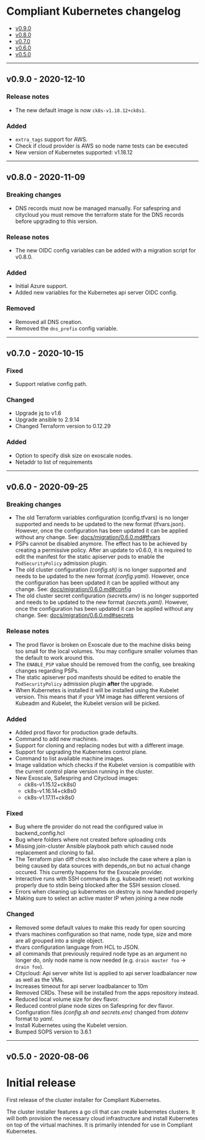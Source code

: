# Compliant Kubernetes changelog
<!-- BEGIN TOC -->
- [v0.9.0](#v090---2020-12-10)
- [v0.8.0](#v080---2020-11-09)
- [v0.7.0](#v070---2020-10-15)
- [v0.6.0](#v060---2020-09-25)
- [v0.5.0](#v050---2020-08-06)
<!-- END TOC -->

-------------------------------------------------
## v0.9.0 - 2020-12-10

### Release notes

- The new default image is  now `ck8s-v1.18.12+ck8s1`.

### Added

- `extra_tags` support for AWS.
- Check if cloud provider is AWS so node name tests can be executed
- New version of Kubernetes supported: v1.18.12

-------------------------------------------------
## v0.8.0 - 2020-11-09


### Breaking changes

- DNS records must now be managed manually. For safespring and citycloud you must remove the terraform state for the DNS records before upgrading to this version.

### Release notes

- The new OIDC config variables can be added with a migration script for v0.8.0.

### Added

- Initial Azure support.
- Added new variables for the Kubernetes api server OIDC config.

### Removed

- Removed all DNS creation.
- Removed the `dns_prefix` config variable.

-------------------------------------------------
## v0.7.0 - 2020-10-15

### Fixed
- Support relative config path.

### Changed
- Upgrade jq to v1.6
- Upgrade ansible to 2.9.14
- Changed Terraform version to 0.12.29

### Added
- Option to specify disk size on exoscale nodes.
- Netaddr to list of requirements

-------------------------------------------------
## v0.6.0 - 2020-09-25

### Breaking changes

- The old Terraform variables configuration (config.tfvars) is no longer
  supported and needs to be updated to the new format (tfvars.json). However,
  once the configuration has been updated it can be applied without any change.
  See: [docs/migration/0.6.0.md#tfvars](docs/migration/0.6.0.md#tfvars)
- PSPs cannot be disabled anymore. The effect has to be achieved by creating a permissive policy.
  After an update to v0.6.0, it is required to edit the manifest for the static apiserver pods to enable the `PodSecurityPolicy` admission plugin.
- The old cluster configuration *(config.sh)* is no longer supported and needs to be updated to the new format *(config.yaml)*.
  However, once the configuration has been updated it can be applied without any change.
  See: [docs/migration/0.6.0.md#config](docs/migration/0.6.0.md#config)
- The old cluster secret configuration *(secrets.env)* is no longer supported and needs to be updated to the new format *(secrets.yaml)*.
  However, once the configuration has been updated it can be applied without any change.
  See: [docs/migration/0.6.0.md#secrets](docs/migration/0.6.0.md#secrets)

### Release notes

- The prod flavor is broken on Exoscale due to the machine disks being too small for the local volumes.
  You may configure smaller volumes than the default to work around this.
- The `ENABLE_PSP` value should be removed from the config, see breaking changes regarding PSPs.
- The static apiserver pod manifests should be edited to enable the `PodSecurityPolicy` admission plugin **after** the upgrade.
- When Kubernetes is installed it will be installed using the Kubelet version.
  This means that if your VM image has different versions of Kubeadm and
  Kubelet, the Kubelet version will be picked.

### Added

- Added prod flavor for production grade defaults.
- Command to add new machines.
- Support for cloning and replacing nodes but with a different image.
- Support for upgrading the Kubernetes control plane.
- Command to list available machine images.
- Image validation which checks if the Kubelet version is compatible with the
  current control plane version running in the cluster.
- New Exoscale, Safespring and Citycloud images:
  - ck8s-v1.15.12+ck8s0
  - ck8s-v1.16.14+ck8s0
  - ck8s-v1.17.11+ck8s0

### Fixed

- Bug where tfe provider do not read the configured value in backend_config.hcl
- Bug where folders where not created before uploading crds
- Missing join-cluster Ansible playbook path which caused node replacement and
  cloning to fail.
- The Terraform plan diff check to also include the case where a plan is being
  caused by data sources with depends_on but no actual change occured. This
  currently happens for the Exoscale provider.
- Interactive runs with SSH commands (e.g. kubeadm reset) not working properly
  due to stdin being blocked after the SSH session closed.
- Errors when cleaning up kubernetes on destroy is now handled properly
- Making sure to select an active master IP when joining a new node

### Changed

- Removed some default values to make this ready for open sourcing
- tfvars machines configuration so that name, node type, size and more are all
  grouped into a single object.
- tfvars configuration language from HCL to JSON.
- all commands that previously required node type as an argument no longer do,
  only node name is now needed (e.g. `drain master foo` -> `drain foo`).
- Citycloud: Api server white list is applied to api server loadbalancer now as well as the VMs.
- Increases timeout for api server loadbalancer to 10m
- Removed CRDs. These will be installed from the apps repository instead.
- Reduced local volume size for dev flavor.
- Reduced control plane node sizes on Safespring for dev flavor.
- Configuration files *(config.sh and secrets.env)* changed from *dotenv* format to *yaml*.
- Install Kubernetes using the Kubelet version.
- Bumped SOPS version to 3.6.1

-------------------------------------------------
## v0.5.0 - 2020-08-06

# Initial release

First release of the cluster installer for Compliant Kubernetes.

The cluster installer features a go cli that can create kubernetes clusters. It will both provision the necessary cloud infrastructure and install Kubernetes on top of the virtual machines. It is primarily intended for use in Compliant Kubernetes.
